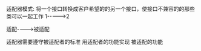 适配器模式:
          将一个接口转换成客户希望的的另一个接口，使接口不兼容的的那些类可以一起工作
1----->2

适配---->被适配

适配器需要遵守被适配者的标准  用适配者的功能实现 被适配的功能


